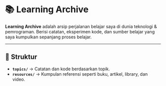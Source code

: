 # 📚 Learning Archive

**Learning Archive** adalah arsip perjalanan belajar saya di dunia teknologi & pemrograman. Berisi catatan, eksperimen kode, dan sumber belajar yang saya kumpulkan sepanjang proses belajar.

---

## 📂 Struktur
- **`topics/`** → Catatan dan kode berdasarkan topik.
- **`resources/`** → Kumpulan referensi seperti buku, artikel, library, dan video.
